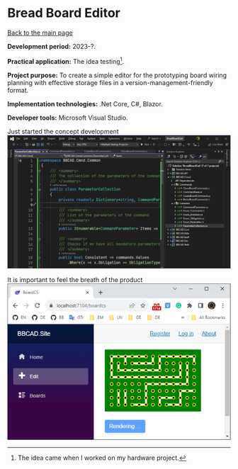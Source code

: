 # Bread Board Editor

[Back to the main page](../../README.md)

**Development period:** 2023-?.

**Practical application:** The idea testing[^1].

**Project purpose:** To create a simple editor for the prototyping board wiring planning with effective storage files in a version-management-friendly format.

**Implementation technologies:** .Net Core, C#, Blazor.

**Developer tools:** Microsoft Visual Studio.

Just started the concept development<br>
![Work in progress](Images/Fig_01_Development.png)


It is important to feel the breath of the product<br>
![Article Preview](Images/Fig_02_Demo_Board.png)


[^1]: The idea came when I worked on my hardware project.
